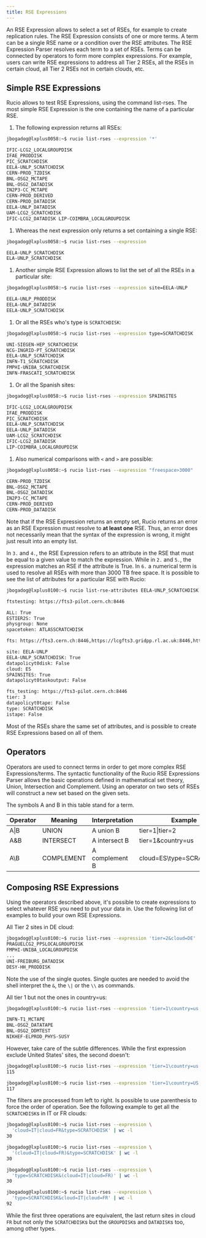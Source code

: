 ```yaml
---
title: RSE Expressions
---
```


An RSE Expression allows to select a set of RSEs, for example to
create replication rules. The RSE Expression consists of one or more
terms. A term can be a single RSE name or a condition over the RSE
attributes. The RSE Expression Parser resolves each term to a set of
RSEs. Terms can be connected by operators to form more complex
expressions. For example, users can write RSE expressions to address all
Tier 2 RSEs, all the RSEs in certain cloud, all Tier 2 RSEs not in
certain clouds, etc.

## Simple RSE Expressions

Rucio allows to test RSE Expressions, using the command list-rses.
The most simple RSE Expression is the one containing the name of a
particular RSE.

1. The following expression returns all RSEs:

  ```bash
  jbogadog@lxplus0058:~$ rucio list-rses --expression '*'

  IFIC-LCG2_LOCALGROUPDISK
  IFAE_PRODDISK
  PIC_SCRATCHDISK
  EELA-UNLP_SCRATCHDISK
  CERN-PROD_TZDISK
  BNL-OSG2_MCTAPE
  BNL-OSG2_DATADISK
  IN2P3-CC_MCTAPE
  CERN-PROD_DERIVED
  CERN-PROD_DATADISK
  EELA-UNLP_DATADISK
  UAM-LCG2_SCRATCHDISK
  IFIC-LCG2_DATADISK LIP-COIMBRA_LOCALGROUPDISK
  ```

1. Whereas the next expression only returns a set containing a single
   RSE:

  ```bash
  jbogadog@lxplus0058:~$ rucio list-rses --expression

  EELA-UNLP_SCRATCHDISK
  ELA-UNLP_SCRATCHDISK
  ```

1. Another simple RSE Expression allows to list the set of all the RSEs
   in a particular site:

  ```bash
  jbogadog@lxplus0058:~$ rucio list-rses --expression site=EELA-UNLP

  EELA-UNLP_PRODDISK
  EELA-UNLP_DATADISK
  EELA-UNLP_SCRATCHDISK
  ```

1. Or all the RSEs who's type is `SCRATCHDISK`:

  ```bash
  jbogadog@lxplus0058:~$ rucio list-rses --expression type=SCRATCHDISK

  UNI-SIEGEN-HEP_SCRATCHDISK
  NCG-INGRID-PT_SCRATCHDISK
  EELA-UNLP_SCRATCHDISK
  INFN-T1_SCRATCHDISK
  FMPHI-UNIBA_SCRATCHDISK
  INFN-FRASCATI_SCRATCHDISK
  ```

1. Or all the Spanish sites:

  ```bash
  jbogadog@lxplus0058:~$ rucio list-rses --expression SPAINSITES

  IFIC-LCG2_LOCALGROUPDISK
  IFAE_PRODDISK
  PIC_SCRATCHDISK
  EELA-UNLP_SCRATCHDISK
  EELA-UNLP_DATADISK
  UAM-LCG2_SCRATCHDISK
  IFIC-LCG2_DATADISK
  LIP-COIMBRA_LOCALGROUPDISK
  ```

1. Also numerical comparisons with `<` and `>` are possible:

  ```bash
  jbogadog@lxplus0058:~$ rucio list-rses --expression "freespace>3000"

  CERN-PROD_TZDISK
  BNL-OSG2_MCTAPE
  BNL-OSG2_DATADISK
  IN2P3-CC_MCTAPE
  CERN-PROD_DERIVED
  CERN-PROD_DATADISK
  ```

Note that if the RSE Expression returns an empty set, Rucio returns an error as
an RSE Expression must resolve to __at least one__ RSE. Thus, an error does not
necessarily mean that the syntax of the expression is wrong, it might just
result into an empty list.

In `3.` and `4.`, the RSE Expression refers to an attribute in the RSE that must
be equal to a given value to match the expression. While in `2.` and `5.`, the
expression matches an RSE if the attribute is True. In `6.` a numerical term is
used to resolve all RSEs with more than 3000 TB free space. It is possible to
see the list of attributes for a particular RSE with Rucio:

```bash
jbogadog@lxplus0100:~$ rucio list-rse-attributes EELA-UNLP_SCRATCHDISK

ftstesting: https://fts3-pilot.cern.ch:8446

ALL: True
ESTIER2S: True
physgroup: None
spacetoken: ATLASSCRATCHDISK

fts: https://fts3.cern.ch:8446,https://lcgfts3.gridpp.rl.ac.uk:8446,https://fts.usatlas.bnl.gov:8446

site: EELA-UNLP
EELA-UNLP_SCRATCHDISK: True
datapolicyt0disk: False
cloud: ES
SPAINSITES: True
datapolicyt0taskoutput: False

fts_testing: https://fts3-pilot.cern.ch:8446
tier: 3
datapolicyt0tape: False
type: SCRATCHDISK
istape: False
```

Most of the RSEs share the same set of attributes, and is possible to create RSE
Expressions based on all of them.

## Operators

Operators are used to connect terms in order to get more complex RSE
Expressions/terms. The syntactic functionality of the Rucio RSE Expressions
Parser allows the basic operations defined in mathematical set theory, Union,
Intersection and Complement. Using an operator on two sets of RSEs will
construct a new set based on the given sets.

The symbols A and B in this table stand for a term.

| Operator | Meaning    | Interpretation | Example                    |
|----------|------------|----------------|----------------------------|
| A\|B     | UNION      | A union B      | tier=1\|tier=2             |
| A&B      | INTERSECT  | A intersect B  | tier=1&country=us          |
| A\\B     | COMPLEMENT | A complement B | cloud=ES\\type=SCRATCHDISK |

## Composing RSE Expressions

Using the operators described above, it's possible to create expressions to
select whatever RSE you need to put your data in. Use the following list of
examples to build your own RSE Expressions.

All Tier 2 sites in DE cloud:

```bash
jbogadog@lxplus0100:~$ rucio list-rses --expression 'tier=2&cloud=DE'
PRAGUELCG2_PPSLOCALGROUPDISK
FMPHI-UNIBA_LOCALGROUPDISK
...
UNI-FREIBURG_DATADISK
DESY-HH_PRODDISK
```

Note the use of the single quotes. Single quotes are needed to avoid the shell
interpret the `&`, the `\|` or the `\\` as commands.

All tier 1 but not the ones in country=us:

```bash
jbogadog@lxplus0100:~$ rucio list-rses --expression 'tier=1\country=us'

INFN-T1_MCTAPE
BNL-OSG2_DATATAPE
BNL-OSG2_DDMTEST
NIKHEF-ELPROD_PHYS-SUSY
```

However, take care of the subtle differences. While the first expression exclude
United States' sites, the second doesn't:

```bash
jbogadog@lxplus0100:~$ rucio list-rses --expression 'tier=1\country=us'|wc -l
115

jbogadog@lxplus0100:~$ rucio list-rses --expression 'tier=1\country=US'|wc -l
117
```

The filters are processed from left to right. Is possible to use parenthesis to
force the order of operation. See the following example to get all the
`SCRATCHDISK`s in IT or FR clouds:

```bash
jbogadog@lxplus0100:~$ rucio list-rses --expression \
  'cloud=IT|cloud=FR&type=SCRATCHDISK' | wc -l
30

jbogadog@lxplus0100:~$ rucio list-rses --expression \
  '(cloud=IT|cloud=FR)&type=SCRATCHDISK' | wc -l
30

jbogadog@lxplus0100:~$ rucio list-rses --expression \
  'type=SCRATCHDISK&(cloud=IT|cloud=FR)' | wc -l
30

jbogadog@lxplus0100:~$ rucio list-rses --expression \
  'type=SCRATCHDISK&cloud=IT|cloud=FR' | wc -l
92
```

While the first three operations are equivalent, the last return sites in cloud
`FR` but not only the `SCRATCHDISK`s but the `GROUPDISK`s and `DATADISK`s too,
among other types.
